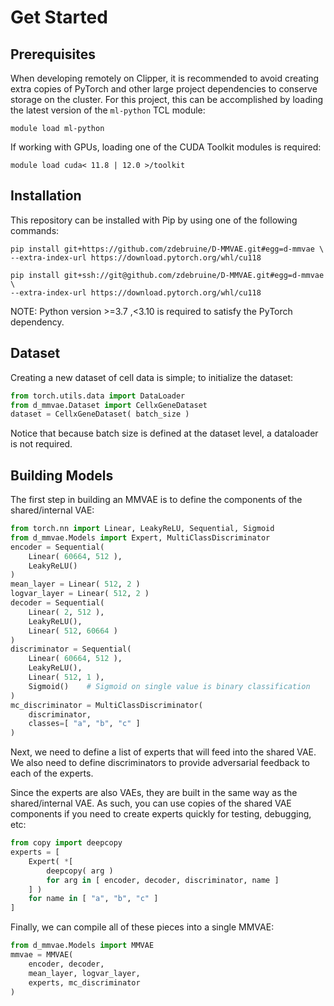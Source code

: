# Get Started

## Prerequisites
When developing remotely on Clipper, it is recommended to avoid creating extra copies of PyTorch and other large project dependencies to conserve storage on the cluster. For this project, this can be accomplished by loading the latest version of the `ml-python` TCL module:
```
module load ml-python
```
If working with GPUs, loading one of the CUDA Toolkit modules is required:
```
module load cuda< 11.8 | 12.0 >/toolkit
```

## Installation
This repository can be installed with Pip by using one of the following commands:
```
pip install git+https://github.com/zdebruine/D-MMVAE.git#egg=d-mmvae \
--extra-index-url https://download.pytorch.org/whl/cu118
```
```
pip install git+ssh://git@github.com/zdebruine/D-MMVAE.git#egg=d-mmvae \
--extra-index-url https://download.pytorch.org/whl/cu118
```
NOTE: Python version >=3.7 ,<3.10 is required to satisfy the PyTorch dependency.

## Dataset
Creating a new dataset of cell data is simple; to initialize the dataset:
```Python
from torch.utils.data import DataLoader
from d_mmvae.Dataset import CellxGeneDataset
dataset = CellxGeneDataset( batch_size )
```
Notice that because batch size is defined at the dataset level, a dataloader is not required. 

## Building Models
The first step in building an MMVAE is to define the components of the shared/internal VAE:
```Python
from torch.nn import Linear, LeakyReLU, Sequential, Sigmoid
from d_mmvae.Models import Expert, MultiClassDiscriminator
encoder = Sequential(
    Linear( 60664, 512 ),
    LeakyReLU()
)
mean_layer = Linear( 512, 2 )
logvar_layer = Linear( 512, 2 )
decoder = Sequential(
    Linear( 2, 512 ),
    LeakyReLU(),
    Linear( 512, 60664 )
)
discriminator = Sequential(
    Linear( 60664, 512 ),
    LeakyReLU(),
    Linear( 512, 1 ),
    Sigmoid()    # Sigmoid on single value is binary classification
)
mc_discriminator = MultiClassDiscriminator(
    discriminator,
    classes=[ "a", "b", "c" ]
)
```

Next, we need to define a list of experts that will feed into the shared VAE. We also need to define discriminators to provide adversarial feedback to each of the experts.

Since the experts are also VAEs, they are built in the same way as the shared/internal VAE. As such, you can use copies of the shared VAE components if you need to create experts quickly for testing, debugging, etc:
```Python
from copy import deepcopy
experts = [
    Expert( *[
        deepcopy( arg )
        for arg in [ encoder, decoder, discriminator, name ]
    ] )
    for name in [ "a", "b", "c" ]
]
```

Finally, we can compile all of these pieces into a single MMVAE:
```Python
from d_mmvae.Models import MMVAE
mmvae = MMVAE(
    encoder, decoder,
    mean_layer, logvar_layer,
    experts, mc_discriminator
)
```
